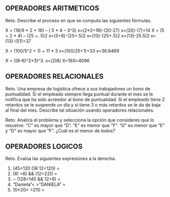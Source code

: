 ## OPERADORES ARITMETICOS
Reto. Describe el proceso en que se computa las siguientes fórmulas.

X = (18/9 * 2 + 16) – ( 5 * 4 – 3^3)
x=(2*2+16)-(20-27)
x=(20)-(7)=14
X = (5 + 2 * 4) – (25 +. 5)2
x=(5+8)-(25+.5)2
x=(13)-(25+.5)2
x=(13)-25.5)2
x=(13)-(51)=37

X = (100/5^2 + 1) + 11 * 3
x=(100/25+1)+33
x=36.8469

X = ((8-6)^2*3)^3.
x=(2)8)
X=16X=4096


## OPERADORES RELACIONALES
Reto. Una empresa de logística ofrece a sus trabajadores un bono de
puntualidad. Si el empleado siempre llega puntual durante el mes se le
notifica que ha sido acreedor al bono de puntualidad. Si el empleado tiene
2 retardos se le suspende un día y si tiene 3 o más retardos se le da de
baja al final del mes. Describe tal situación usando operadores
relacionales.

Reto. Analiza el problema y selecciona la opción que consideres que lo
resuelve:
“C” es mayor que “D”. “E” es menor que “F”. “G” es menor que “E” y “D” es
mayor que “F”. ¿Cuál es el menor de todos?

## OPERADORES LOGICOS
Reto. Evalúa las siguientes expresiones a la derecha.
1) (45<120 OR 12<120) =
2) (6! =6) && (12>22)) =
3) ¬ (128<145 && 12>9) =
4) “Daniela”< >”DANIELA” =
5) 10*20< >210 =
